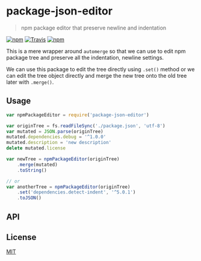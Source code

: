 # package-json-editor

> npm package editor that preserve newline and indentation

[![npm](https://img.shields.io/npm/v/package-json-editor.svg?style=flat-square)](https://npm.im/package-json-editor)
[![Travis](https://img.shields.io/travis/tuananh/package-json-editor/master.svg?label=Linux%20%26%20macOS%20build&style=flat-square)](https://travis-ci.org/tuananh/package-json-editor)
[![npm](https://img.shields.io/npm/dt/package-json-editor.svg?style=flat-square)](https://npm.im/package-json-editor)

This is a mere wrapper around `automerge` so that we can use to edit npm package tree and preserve all the indentation, newline settings.

We can use this package to edit the tree directly using `.set()` method or we can edit the tree object directly and merge the new tree onto the old tree later with `.merge()`.

## Usage

```js
var npmPackageEditor = require('package-json-editor')

var originTree = fs.readFileSync('./package.json', 'utf-8')
var mutated = JSON.parse(originTree)
mutated.dependencies.debug = '^1.0.0'
mutated.description = 'new description'
delete mutated.license

var newTree = npmPackageEditor(originTree)
    .merge(mutated)
    .toString()

// or
var anotherTree = npmPackageEditor(originTree)
    .set('dependencies.detect-indent', '^5.0.1')
    .toJSON()
```

## API

## License

[MIT](./LICENSE)